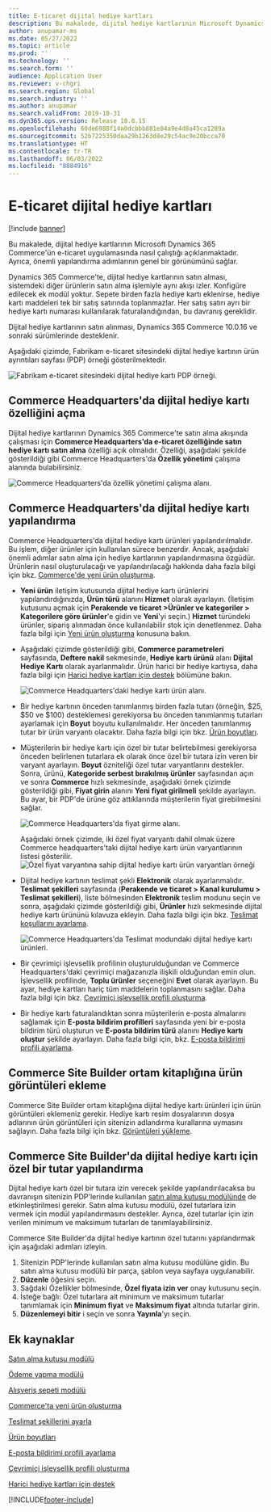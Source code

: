 ```yaml
---
title: E-ticaret dijital hediye kartları
description: Bu makalede, dijital hediye kartlarının Microsoft Dynamics 365 Commerce'ün e-ticaret uygulamasında nasıl çalıştığı açıklanmaktadır. Ayrıca, önemli yapılandırma adımlarının genel bir görünümünü sağlar.
author: anupamar-ms
ms.date: 05/27/2022
ms.topic: article
ms.prod: ''
ms.technology: ''
ms.search.form: ''
audience: Application User
ms.reviewer: v-chgri
ms.search.region: Global
ms.search.industry: ''
ms.author: anupamar
ms.search.validFrom: 2019-10-31
ms.dyn365.ops.version: Release 10.0.15
ms.openlocfilehash: 60de6988f14a0dcbbb881e84a9e4d8a45ca1289a
ms.sourcegitcommit: 52b7225350daa29b1263d8e29c54ac9e20bcca70
ms.translationtype: HT
ms.contentlocale: tr-TR
ms.lasthandoff: 06/03/2022
ms.locfileid: "8884916"
---
```

# <a name="e-commerce-digital-gift-cards"></a>E-ticaret dijital hediye kartları

[!include [banner](includes/banner.md)]

Bu makalede, dijital hediye kartlarının Microsoft Dynamics 365 Commerce'ün e-ticaret uygulamasında nasıl çalıştığı açıklanmaktadır. Ayrıca, önemli yapılandırma adımlarının genel bir görünümünü sağlar.

Dynamics 365 Commerce'te, dijital hediye kartlarının satın alması, sistemdeki diğer ürünlerin satın alma işlemiyle aynı akışı izler. Konfigüre edilecek ek modül yoktur. Sepete birden fazla hediye kartı eklenirse, hediye kartı maddeleri tek bir satış satırında toplanmazlar. Her satış satırı ayrı bir hediye kartı numarası kullanılarak faturalandığından, bu davranış gereklidir.

Dijital hediye kartlarının satın alınması, Dynamics 365 Commerce 10.0.16 ve sonraki sürümlerinde desteklenir.

Aşağıdaki çizimde, Fabrikam e-ticaret sitesindeki dijital hediye kartının ürün ayrıntıları sayfası (PDP) örneği gösterilmektedir.

![Fabrikam e-ticaret sitesindeki dijital hediye kartı PDP örneği.](./media/GiftcardPDP.PNG)

## <a name="turn-on-the-digital-gift-card-feature-in-commerce-headquarters"></a>Commerce Headquarters'da dijital hediye kartı özelliğini açma

Dijital hediye kartlarının Dynamics 365 Commerce'te satın alma akışında çalışması için **Commerce Headquarters'da e-ticaret özelliğinde satın hediye kartı satın alma** özelliği açık olmalıdır. Özelliği, aşağıdaki şekilde gösterildiği gibi Commerce Headquarters'da **Özellik yönetimi** çalışma alanında bulabilirsiniz.

![Commerce Headquarters'da özellik yönetimi çalışma alanı.](./media/Featureflag.PNG)

## <a name="configure-a-digital-gift-card-in-commerce-headquarters"></a>Commerce Headquarters'da dijital hediye kartı yapılandırma

Commerce Headquarters'da dijital hediye kartı ürünleri yapılandırılmalıdır. Bu işlem, diğer ürünler için kullanılan sürece benzerdir. Ancak, aşağıdaki önemli adımlar satın alma için hediye kartlarının yapılandırmasına özgüdür. Ürünlerin nasıl oluşturulacağı ve yapılandırılacağı hakkında daha fazla bilgi için bkz. [Commerce'de yeni ürün oluşturma](create-new-product-commerce.md).

- **Yeni ürün** iletişim kutusunda dijital hediye kartı ürünlerini yapılandırdığınızda, **Ürün türü** alanını **Hizmet** olarak ayarlayın. (İletişim kutusunu açmak için **Perakende ve ticaret \>Ürünler ve kategoriler \> Kategorilere göre ürünler**'e gidin ve **Yeni**'yi seçin.) **Hizmet** türündeki ürünler, sipariş alınmadan önce kullanılabilir stok için denetlenmez. Daha fazla bilgi için [Yeni ürün oluşturma](create-new-product-commerce.md#create-a-new-product) konusuna bakın.
- Aşağıdaki çizimde gösterildiği gibi, **Commerce parametreleri** sayfasında, **Deftere nakil** sekmesinde, **Hediye kartı ürünü** alanı **Dijital Hediye Kartı** olarak ayarlanmalıdır. Ürün harici bir hediye kartıysa, daha fazla bilgi için [Harici hediye kartları için destek](./dev-itpro/gift-card.md) bölümüne bakın.

    ![Commerce Headquarters'daki hediye kartı ürün alanı.](./media/PostGiftcard.png)

- Bir hediye kartının önceden tanımlanmış birden fazla tutarı (örneğin, $25, $50 ve $100) desteklemesi gerekiyorsa bu önceden tanımlanmış tutarları ayarlamak için **Boyut** boyutu kullanılmalıdır. Her önceden tanımlanmış tutar bir ürün varyantı olacaktır. Daha fazla bilgi için bkz. [Ürün boyutları](../supply-chain/pim/product-dimensions.md?toc=%2fdynamics365%2fretail%2ftoc.json).
- Müşterilerin bir hediye kartı için özel bir tutar belirtebilmesi gerekiyorsa önceden belirlenen tutarlara ek olarak önce özel bir tutara izin veren bir varyant ayarlayın. **Boyut** özniteliği özel tutar varyantlarını destekler. Sonra, ürünü, **Kategoride serbest bırakılmış ürünler** sayfasından açın ve sonra **Commerce** hızlı sekmesinde, aşağıdaki örnek çizimde gösterildiği gibi, **Fiyat girin** alanını **Yeni fiyat girilmeli** şekilde ayarlayın. Bu ayar, bir PDP'de ürüne göz attıklarında müşterilerin fiyat girebilmesini sağlar.

    ![Commerce Headquarters'da fiyat girme alanı.](./media/KeyInPrice.png)
    
    Aşağıdaki örnek çizimde, iki özel fiyat varyantı dahil olmak üzere Commerce headquarters'taki dijital hediye kartı ürün varyantlarının listesi gösterilir.
    ![Özel fiyat varyantına sahip dijital hediye kartı ürün varyantları örneği](./media/DigitalGiftCards_ProductVariantsWithCustom.png)

- Dijital hediye kartının teslimat şekli **Elektronik** olarak ayarlanmalıdır. **Teslimat şekilleri** sayfasında (**Perakende ve ticaret \> Kanal kurulumu \> Teslimat şekilleri**), liste bölmesinden **Elektronik** teslim modunu seçin ve sonra, aşağıdaki çizimde gösterildiği gibi, **Ürünler** hızlı sekmesinde dijital hediye kartı ürününü kılavuza ekleyin. Daha fazla bilgi için bkz. [Teslimat koşullarını ayarlama](/dynamicsax-2012/appuser-itpro/set-up-modes-of-delivery).

    ![Commerce Headquarters'da Teslimat modundaki dijital hediye kartı ürünleri.](./media/ElectronicMode.PNG)
    
- Bir çevrimiçi işlevsellik profilinin oluşturulduğundan ve Commerce Headquarters'daki çevrimiçi mağazanızla ilişkili olduğundan emin olun. İşlevsellik profilinde, **Toplu ürünler** seçeneğini **Evet** olarak ayarlayın. Bu ayar, hediye kartları hariç tüm maddelerin toplanmasını sağlar. Daha fazla bilgi için bkz. [Çevrimiçi işlevsellik profili oluşturma](online-functionality-profile.md).
- Bir hediye kartı faturalandıktan sonra müşterilerin e-posta almalarını sağlamak için **E-posta bildirim profilleri** sayfasında yeni bir e-posta bildirim türü oluşturun ve **E-posta bildirim türü** alanını **Hediye kartı oluştur** şekilde ayarlayın. Daha fazla bilgi için, bkz. [E-posta bildirimi profili ayarlama](email-notification-profiles.md).

## <a name="add-product-images-to-the-commerce-site-builder-media-library"></a>Commerce Site Builder ortam kitaplığına ürün görüntüleri ekleme

Commerce Site Builder ortam kitaplığına dijital hediye kartı ürünleri için ürün görüntüleri eklemeniz gerekir. Hediye kartı resim dosyalarının dosya adlarının ürün görüntüleri için sitenizin adlandırma kurallarına uymasını sağlayın. Daha fazla bilgi için bkz. [Görüntüleri yükleme](dam-upload-images.md).

## <a name="configure-a-custom-amount-for-a-digital-gift-card-in-commerce-site-builder"></a>Commerce Site Builder'da dijital hediye kartı için özel bir tutar yapılandırma

Dijital hediye kartı özel bir tutara izin verecek şekilde yapılandırılacaksa bu davranışın sitenizin PDP'lerinde kullanılan [satın alma kutusu modülünde](add-buy-box.md) de etkinleştirilmesi gerekir. Satın alma kutusu modülü, özel tutarlara izin vermek için modül yapılandırmasını destekler. Ayrıca, özel tutarlar için izin verilen minimum ve maksimum tutarları de tanımlayabilirsiniz.

Commerce Site Builder'da dijital hediye kartının özel tutarını yapılandırmak için aşağıdaki adımları izleyin.

1. Sitenizin PDP'lerinde kullanılan satın alma kutusu modülüne gidin. Bu satın alma kutusu modülü bir parça, şablon veya sayfaya uygulanabilir.
1. **Düzenle** öğesini seçin.
1. Sağdaki Özellikler bölmesinde, **Özel fiyata izin ver** onay kutusunu seçin.
1. İsteğe bağlı: Özel tutarlara ait minimum ve maksimum tutarlar tanımlamak için **Minimum fiyat** ve **Maksimum fiyat** altında tutarlar girin.
1. **Düzenlemeyi bitir** i seçin ve sonra **Yayınla**'yı seçin.

## <a name="additional-resources"></a>Ek kaynaklar

[Satın alma kutusu modülü](add-buy-box.md)

[Ödeme yapma modülü](add-checkout-module.md)

[Alışveriş sepeti modülü](add-cart-module.md)

[Commerce'ta yeni ürün oluşturma](create-new-product-commerce.md)

[Teslimat şekillerini ayarla](/dynamicsax-2012/appuser-itpro/set-up-modes-of-delivery)

[Ürün boyutları](../supply-chain/pim/product-dimensions.md?toc=%2fdynamics365%2fretail%2ftoc.json)

[E-posta bildirimi profili ayarlama](email-notification-profiles.md)

[Çevrimiçi işlevsellik profili oluşturma](online-functionality-profile.md)

[Harici hediye kartları için destek](./dev-itpro/gift-card.md)


[!INCLUDE[footer-include](../includes/footer-banner.md)]
